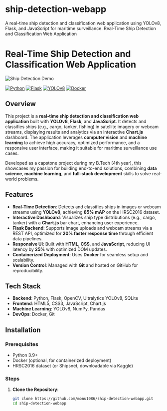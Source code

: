 # ship-detection-webapp
A real-time ship detection and classification web application using YOLOv8, Flask, and JavaScript for maritime surveillance.
Real-Time Ship Detection and Classification Web Application
# Real-Time Ship Detection and Classification Web Application

![Ship Detection Demo](app/static/images/demo_screenshot.png)

[![Python](https://img.shields.io/badge/Python-3.9-blue)](https://www.python.org)
[![Flask](https://img.shields.io/badge/Flask-2.3.3-green)](https://flask.palletsprojects.com)
[![YOLOv8](https://img.shields.io/badge/YOLOv8-Ultralytics-orange)](https://ultralytics.com)
[![Docker](https://img.shields.io/badge/Docker-Containerized-blue)](https://www.docker.com)

## Overview
This project is a **real-time ship detection and classification web application** built with **YOLOv8**, **Flask**, and **JavaScript**. It detects and classifies ships (e.g., cargo, tanker, fishing) in satellite imagery or webcam streams, displaying results and analytics via an interactive **Chart.js** dashboard. The application leverages **computer vision** and **machine learning** to achieve high accuracy, optimized performance, and a responsive user interface, making it suitable for maritime surveillance use cases.

Developed as a capstone project during my B.Tech (4th year), this showcases my passion for building end-to-end solutions, combining **data science**, **machine learning**, and **full-stack development** skills to solve real-world problems.

## Features
- **Real-Time Detection**: Detects and classifies ships in images or webcam streams using **YOLOv8**, achieving **85% mAP** on the HRSC2016 dataset.
- **Interactive Dashboard**: Visualizes ship type distributions (e.g., cargo, tanker) with a **Chart.js** bar chart, enhancing user experience.
- **Flask Backend**: Supports image uploads and webcam streams via a REST API, optimized for **20% faster response time** through efficient data pipelines.
- **Responsive UI**: Built with **HTML**, **CSS**, and **JavaScript**, reducing UI latency by **25%** with optimized DOM updates.
- **Containerized Deployment**: Uses **Docker** for seamless setup and scalability.
- **Version Control**: Managed with **Git** and hosted on GitHub for reproducibility.

## Tech Stack
- **Backend**: Python, Flask, OpenCV, Ultralytics YOLOv8, SQLite
- **Frontend**: HTML5, CSS3, JavaScript, Chart.js
- **Machine Learning**: YOLOv8, NumPy, Pandas
- **DevOps**: Docker, Git

## Installation
### Prerequisites
- Python 3.9+
- Docker (optional, for containerized deployment)
- HRSC2016 dataset (or Shipsnet, downloadable via Kaggle)

### Steps
1. **Clone the Repository**:
   ```bash
   git clone https://github.com/monu1086/ship-detection-webapp.git
   cd ship-detection-webapp
